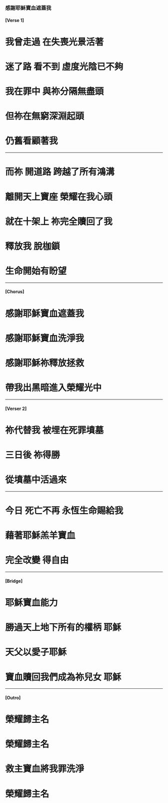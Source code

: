 ### 感謝耶穌寶血遮蓋我
#### [Verse 1]
# 我曾走過 在失喪光景活著
# 迷了路 看不到 虛度光陰已不夠
# 我在罪中 與祢分隔無盡頭
# 但祢在無窮深淵起頭 
# 仍舊看顧著我

---

# 而祢 開道路 跨越了所有鴻溝
# 離開天上寶座 榮耀在我心頭
# 就在十架上 祢完全贖回了我
# 釋放我 脫枷鎖
# 生命開始有盼望

--- 

#### [Chorus]
# 感謝耶穌寶血遮蓋我
# 感謝耶穌寶血洗淨我
# 感謝耶穌祢釋放拯救
# 帶我出黑暗進入榮耀光中

---

#### [Verser 2]
# 祢代替我 被埋在死罪墳墓
# 三日後 祢得勝
# 從墳墓中活過來

---

# 今日 死亡不再 永恆生命賜給我
# 藉著耶穌羔羊寶血 
# 完全改變 得自由

---

#### [Bridge]

# 耶穌寶血能力 
# 勝過天上地下所有的權柄 耶穌
# 天父以愛子耶穌
# 寶血贖回我們成為祢兒女 耶穌

---

#### [Outro]
# 榮耀歸主名
# 榮耀歸主名
# 救主寶血將我罪洗淨
# 榮耀歸主名
